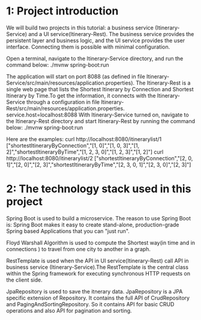 1: Project introduction
=======================
We will build two projects in this tutorial: a business service (Itinerary-Service) and a UI service(Itinerary-Rest). The business service provides the persistent layer and business logic, and the UI service provides the user interface. Connecting them is possible with minimal configuration.
 
Open a terminal, navigate to the Itinerary-Service directory, and run the command below:
./mvnw spring-boot:run
 
The application will start on port 8088 (as defined in file Itinerary-Service/src/main/resources/application.properties).
The Itinerary-Rest is a single web page that lists the Shortest Itinerary by Connection and  Shortest Itinerary by Time.To get the information, it connects with the Itinerary-Service through a configuration in file Itinerary-Rest/src/main/resources/application.properties.
service.host=localhost:8088
With Itinerary-Service turned on, navigate to the Itinerary-Rest directory and start Itinerary-Rest by running the command below:
./mvnw spring-boot:run
 
Here are the examples:
curl http://localhost:8080/itinerarylist/1
["shortestItineraryByConnection","[1, 0]","[1, 0, 3]","[1, 2]","shortestItineraryByTime","[1, 2, 3, 0]","[1, 2, 3]","[1, 2]"]
curl http://localhost:8080/itinerarylist/2
["shortestItineraryByConnection","[2, 0, 1]","[2, 0]","[2, 3]","shortestItineraryByTime","[2, 3, 0, 1]","[2, 3, 0]","[2, 3]"]
 
 
 
2: The technology stack used in this project
============================================
Spring Boot is used to build a microservice. The reason to use Spring Boot is: Spring Boot makes it easy to create stand-alone, production-grade Spring based Applications that you can "just run".
 
Floyd Warshall Algorithm is used to compute the Shortest way(in time and in connections ) to travel from one city to another in a graph.
 
RestTemplate is used when the API in UI service(Itinerary-Rest) call API in business service (Itinerary-Service).The RestTemplate is the central class within the Spring framework for executing synchronous HTTP requests on the client side.

JpaRepository is used to save the itnerary data. JpaRepository is a JPA specific extension of Repository. It contains the full API of CrudRepository and PagingAndSortingRepository. So it contains API for basic CRUD operations and also API for pagination and sorting.
